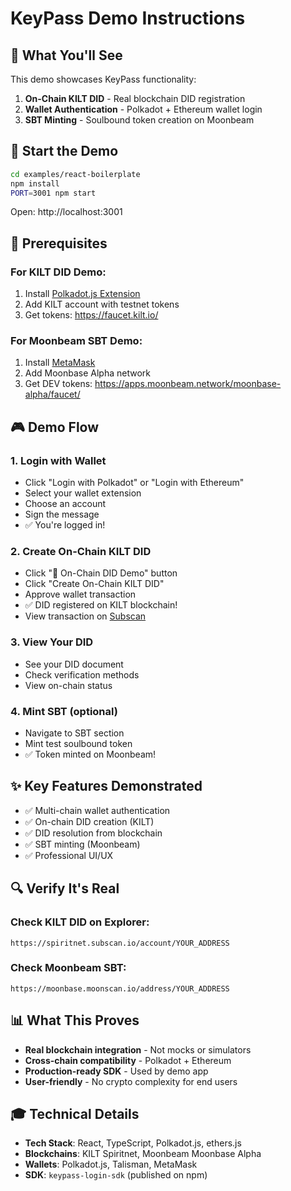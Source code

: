 # KeyPass Demo Instructions

## 🎯 What You'll See

This demo showcases KeyPass functionality:
1. **On-Chain KILT DID** - Real blockchain DID registration
2. **Wallet Authentication** - Polkadot + Ethereum wallet login
3. **SBT Minting** - Soulbound token creation on Moonbeam

## 🚀 Start the Demo

```bash
cd examples/react-boilerplate
npm install
PORT=3001 npm start
```

Open: http://localhost:3001

## 📱 Prerequisites

### For KILT DID Demo:
1. Install [Polkadot.js Extension](https://polkadot.js.org/extension/)
2. Add KILT account with testnet tokens
3. Get tokens: https://faucet.kilt.io/

### For Moonbeam SBT Demo:
1. Install [MetaMask](https://metamask.io/)
2. Add Moonbase Alpha network
3. Get DEV tokens: https://apps.moonbeam.network/moonbase-alpha/faucet/

## 🎮 Demo Flow

### 1. Login with Wallet
- Click "Login with Polkadot" or "Login with Ethereum"
- Select your wallet extension
- Choose an account
- Sign the message
- ✅ You're logged in!

### 2. Create On-Chain KILT DID
- Click "🔗 On-Chain DID Demo" button
- Click "Create On-Chain KILT DID"
- Approve wallet transaction
- ✅ DID registered on KILT blockchain!
- View transaction on [Subscan](https://spiritnet.subscan.io)

### 3. View Your DID
- See your DID document
- Check verification methods
- View on-chain status

### 4. Mint SBT (optional)
- Navigate to SBT section
- Mint test soulbound token
- ✅ Token minted on Moonbeam!

## ✨ Key Features Demonstrated

- ✅ Multi-chain wallet authentication
- ✅ On-chain DID creation (KILT)
- ✅ DID resolution from blockchain
- ✅ SBT minting (Moonbeam)
- ✅ Professional UI/UX

## 🔍 Verify It's Real

### Check KILT DID on Explorer:
```
https://spiritnet.subscan.io/account/YOUR_ADDRESS
```

### Check Moonbeam SBT:
```
https://moonbase.moonscan.io/address/YOUR_ADDRESS
```

## 📊 What This Proves

- **Real blockchain integration** - Not mocks or simulators
- **Cross-chain compatibility** - Polkadot + Ethereum
- **Production-ready SDK** - Used by demo app
- **User-friendly** - No crypto complexity for end users

## 🎓 Technical Details

- **Tech Stack**: React, TypeScript, Polkadot.js, ethers.js
- **Blockchains**: KILT Spiritnet, Moonbeam Moonbase Alpha
- **Wallets**: Polkadot.js, Talisman, MetaMask
- **SDK**: `keypass-login-sdk` (published on npm)

